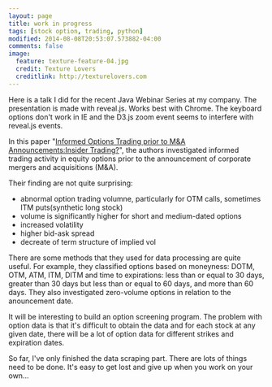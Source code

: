```yaml
---
layout: page
title: work in progress
tags: [stock option, trading, python]
modified: 2014-08-08T20:53:07.573882-04:00
comments: false
image:
  feature: texture-feature-04.jpg
  credit: Texture Lovers
  creditlink: http://texturelovers.com
---
```


Here is a talk I did for the recent Java Webinar Series at my company. The presentation is made with reveal.js. Works best with Chrome. The keyboard options don't work in IE and the D3.js zoom event seems to interfere with reveal.js events. 

In this paper "[Informed Options Trading prior to M&A Announcements:Insider Trading?](http://irrcinstitute.org/pdf/Informed-Options-Trading_June-12-2014.pdf)", the authors investigated informed trading activity in equity options prior to the announcement of corporate mergers and acquisitions (M&A).

Their finding are not quite surprising: 

- abnormal option trading volumne, particularly for OTM calls, sometimes ITM puts(synthetic long stock)
- volume is significantly higher for short and medium-dated options 
- increased volatility
- higher bid-ask spread
- decreate of term structure of implied vol

There are some methods that they used for data processing are quite useful. For example, they classified options based on moneyness: DOTM, OTM, ATM, ITM, DITM and time to expirations: less than or equal to 30 days, greater than 30 days but less than or equal to 60 days, and more than 60 days. They also investigated zero-volume options in relation to the anouncement date. 

It will be interesting to build an option screening program. The problem with option data is that it's difficult to obtain the data and for each stock at any given date, there will be a lot of option data for different strikes and expiration dates. 

So far, I've only finished the data scraping part. There are lots of things need to be done. It's easy to get lost and give up when you work on your own...
